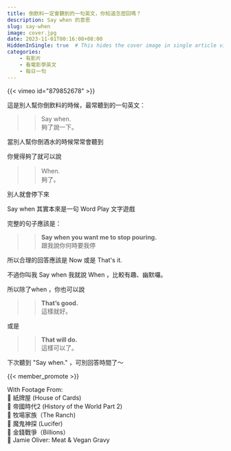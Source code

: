 ```yaml
---
title: 倒飲料一定會聽到的一句英文，你知道怎麼回嗎？
description: Say when 的意思
slug: say-when
image: cover.jpg
date: 2023-11-01T00:16:08+08:00
HiddenInSingle: true  # This hides the cover image in single article view
categories:
    - 有影片
    - 看電影學英文
    - 每日一句
---
```



{{< vimeo id="879852678" >}}


這是別人幫你倒飲料的時候，最常聽到的一句英文：

>> Say when.  
>> 夠了說一下。

當別人幫你倒酒水的時候常常會聽到

你覺得夠了就可以說 

>> Ｗhen.   
>> 夠了。  

別人就會停下來


Say when 其實本來是一句 Word Play 文字遊戲

完整的句子應該是： 

>> **Say when you want me to stop pouring.**   
>> 跟我說你何時要我停

所以合理的回答應該是 Now 或是 That's it. 

不過你叫我 Say when 我就說 When ，比較有趣、幽默囉。

所以除了when ，你也可以說 

>> **That’s good.**  
>> 這樣就好。

或是 

>> **That will do.**   
>> 這樣可以了。

下次聽到 "Say when." ，可別回答時間了～

{{< member_promote >}}

With Footage From:  
🎥 紙牌屋 (House of Cards)  
🎥 帝國時代2 (History of the World Part 2)  
🎥 牧場家族（The Ranch)  
🎥 魔鬼神探 (Lucifer)  
🎥 金錢戰爭（Billions）  
🎥 Jamie Oliver: Meat & Vegan Gravy   

